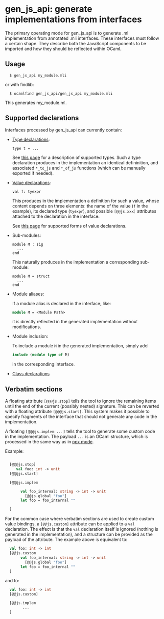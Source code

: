 gen_js_api: generate implementations from interfaces
====================================================

The primary operating mode for gen_js_api is to generate .ml
implementation from annotated .mli interfaces.  These interfaces must
follow a certain shape.  They describe both the JavaScript components
to be imported and how they should be reflected within OCaml.

Usage
-----


```
  $ gen_js_api my_module.mli
```

or with findlib:

```
  $ ocamlfind gen_js_api/gen_js_api my_module.mli
```

This generates my_module.ml.



Supported declarations
----------------------

Interfaces processed by gen_js_api can currently contain:

  - [Type declarations](TYPES.md):

    ````
    type t = ...
    ````

    See [this page](TYPES.md) for a description of supported types.
    Such a type declaration produces in the implementation an identical
    defininition, and associated `*_to_js` and `*_of_js` functions
    (which can be manually exported if needed).


  - [Value declarations](VALUES.md):

    ````
    val f: tyexpr
    ````

    This produces in the implementation a definition for such a value,
    whose content depends on three elements: the name of the value
    (`f` in the example), its declared type (`tyexpr`), and possible
    `[@@js.xxx]` attributes attached to the declaration in the interface.

    See [this page](VALUES.md) for supported forms of value declarations.


  - Sub-modules:

    ````
    module M : sig
      ...
    end
    ````

    This naturally produces in the implementation a corresponding sub-module:

    ````
    module M = struct
      ...
    end
    ````

  - Module aliases:

    If a module alias is declared in the interface, like:

    ```ocaml
    module M = <Module Path>
    ```

    it is directly reflected in the generated implementation without modifications.

  - Module inclusion:

    To include a module `M` in the generated implementation, simply add

    ```ocaml
    include (module type of M)
    ```
    in the corresponding interface.

  - [Class declarations](CLASSES.md)



Verbatim sections
-----------------

A floating attribute `[@@@js.stop]` tells the tool to ignore the
remaining items until the end of the current (possibly nested)
signature.  This can be reverted with a floating attribute
`[@@@js.start]`.  This system makes it possible to specify fragments
of the interface that should not generate any code in the
implementation.

A floating `[@@@js.implem ...]` tells the tool to generate some custom
code in the implementation. The payload `...` is an OCaml structure,
which is processed in the same way as in [ppx mode](PPX.md).


Example:

```ocaml

  [@@@js.stop]
     val foo: int -> unit
  [@@@js.start]

  [@@@js.implem

       val foo_internal: string -> int -> unit
         [@@js.global "foo"]
       let foo = foo_internal ""

  ]
```


For the common case where verbatim sections are used to create custom
value bindings, a `[@@js.custom]` attribute can be applied to a `val`
declaration.  The effect is that the `val` declaration itself is ignored
(nothing is generated in the implementation), and a structure can be
provided as the payload of the attribute.  The example above is equivalent
to:

```ocaml
  val foo: int -> int
  [@@js.custom
       val foo_internal: string -> int -> unit
         [@@js.global "foo"]
       let foo = foo_internal ""
  ]
```

and to:

```ocaml
  val foo: int -> int
  [@@js.custom]

  [@@js.implem
        ...
  ]
```
